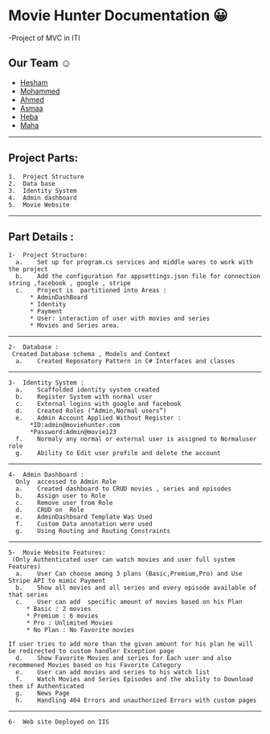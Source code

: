 # Movie Hunter Documentation 😀
-Project of MVC in ITI 

## Our Team :relaxed:
  * [Hesham](https://github.com/HeshamHendawi)
  * [Mohammed](https://github.com/hamadasmsm)
  * [Ahmed](https://github.com/AhmedTaha475)
  * [Asmaa](https://github.com/asmaaabdeen)
  * [Heba]( https://github.com/Hebaallah61)
  * [Maha](https://github.com/Maha-Yehia)
  ------------------

## Project Parts:
    1.	Project Structure  
    2.	Data base 
    3.	Identity System 
    4.	Admin dashboard
    5.	Movie Website
--------------    
## Part Details : 
    1-	Project Structure:
      a.	Set up for program.cs services and middle wares to work with the project
      b.	Add the configuration for appsettings.json file for connection string ,facebook , google , stripe 
      c.	Project is  partitioned into Areas :
          *	AdminDashBoard
          *	Identity
          *	Payment
          *	User: interaction of user with movies and series
          *	Movies and Series area.        
-------------
    2-	Database : 
     Created Database schema , Models and Context 
      a.	Created Reposatory Pattern in C# Interfaces and classes 
------------
    3-	Identity System :
      a.	Scaffolded identity system created
      b.	Register System with normal user 
      c.	External logins with google and facebook 
      d.	Created Roles (“Admin,Normal users”)
      e.	Admin Account Applied Without Register :
          *ID:admin@moviehunter.com	
          *Password:Admin@movie123  
      f.	Normaly any normal or external user is assigned to Normaluser role 
      g.	Ability to Edit user profile and delete the account
-------------
    4-	Admin Dashboard :  
      Only  accessed to Admin Role 
      a.	Created dashboard to CRUD movies , series and episodes 
      b.	Assign user to Role
      c.	Remove user from Role
      d.	CRUD on  Role
      e.	AdminDashboard Template Was Used
      f.	Custom Data annotation were used
      g.	Using Routing and Routing Constraints
-----------
    5-	Movie Website Features: 
     (Only Authenticated user can watch movies and user full system Features)
      a.	User Can choose among 3 plans (Basic,Premium,Pro) and Use Stripe API to mimic Payment 
      b.	Show all movies and all series and every episode available of that series 
      c.	User can add  specific amount of movies based on his Plan 
         * Basic : 2 movies
         * Premium : 6 movies
         * Pro : Unlimited Movies
         * No Plan : No Favorite movies

    If user tries to add more than the given amount for his plan he will be redirected to custom handler Exception page
      d.	Show Favorite Movies and series for Each user and also recommened Movies based on his Favorite Category
      e.	User can add movies and series to his watch list
      f.	Watch Movies and Series Episodes and the ability to Download them if Authenticated
      g.	News Page 
      h.	Handling 404 Errors and unauthorized Errors with custom pages
------------
    6-	Web site Deployed on IIS
